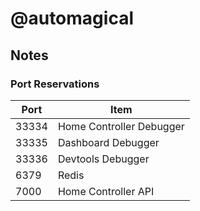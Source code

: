 # @automagical

## Notes

### Port Reservations

| Port | Item |
| --- | --- |
| 33334 | Home Controller Debugger |
| 33335 | Dashboard Debugger |
| 33336 | Devtools Debugger |
| 6379 | Redis |
| 7000 | Home Controller API |
